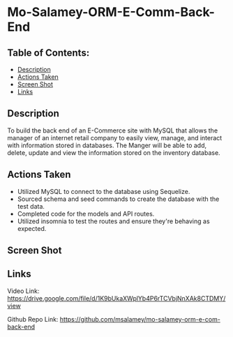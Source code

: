 # Mo-Salamey-ORM-E-Comm-Back-End

## Table of Contents: 
* [Description](#Description)
* [Actions Taken](#Actions)
* [Screen Shot](#Screen)
* [Links](#Links)

## Description
To build the back end of an E-Commerce site with MySQL that allows the manager of an internet retail company to easily view, manage, and interact with information stored in databases. The Manger will be able to add, delete, update and view the information stored on the inventory database.    

## Actions Taken 
* Utilized MySQL to connect to the database using Sequelize.  
* Sourced schema and seed commands to create the database with the test data. 
* Completed code for the models and API routes. 
* Utilized insomnia to test the routes and ensure they're behaving as expected.   

## Screen Shot
 
## Links

Video Link: https://drive.google.com/file/d/1K9bUkaXWplYb4P6rTCVbjNnXAk8CTDMY/view

Github Repo Link: https://github.com/msalamey/mo-salamey-orm-e-com-back-end


